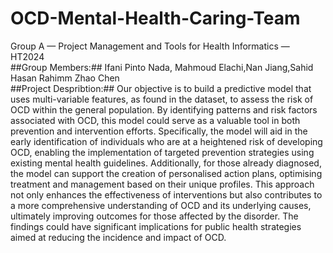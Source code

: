 # OCD-Mental-Health-Caring-Team  
Group A — Project Management and Tools for Health Informatics — HT2024     
##Group Members:## Ifani Pinto Nada, Mahmoud Elachi,Nan Jiang,Sahid Hasan Rahimm Zhao Chen  
##Project Despribtion:## Our objective is to build a predictive model that uses multi-variable features, as found in the dataset, to assess the risk of OCD within the general population. By identifying patterns and risk factors associated with OCD, this model could serve as a valuable tool in both prevention and intervention efforts. Specifically, the model will aid in the early identification of individuals who are at a heightened risk of developing OCD, enabling the implementation of targeted prevention strategies using existing mental health guidelines. Additionally, for those already diagnosed, the model can support the creation of personalised action plans, optimising treatment and management based on their unique profiles. This approach not only enhances the effectiveness of interventions but also contributes to a more comprehensive understanding of OCD and its underlying causes, ultimately improving outcomes for those affected by the disorder. The findings could have significant implications for public health strategies aimed at reducing the incidence and impact of OCD. 
